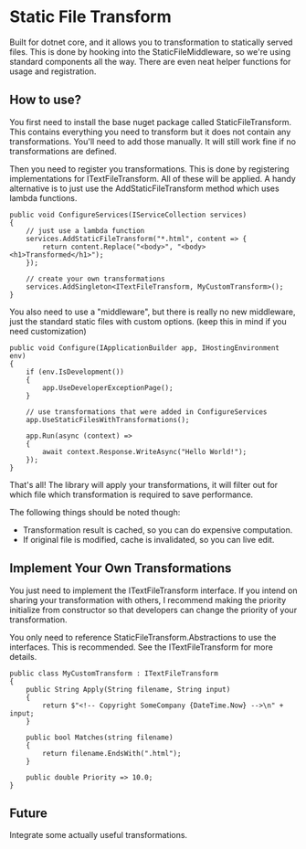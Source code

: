 

# Static File Transform

Built for dotnet core, and it allows you to transformation to statically 
served files. This is done by hooking into the StaticFileMiddleware, so we're
using standard components all the way. There are even neat helper functions for
usage and registration.


## How to use?

You first need to install the base nuget package called StaticFileTransform.
This contains everything you need to transform but it does not contain any 
transformations. You'll need to add those manually. It will still work 
fine if no transformations are defined.

Then you need to register you transformations. This is done by registering
implementations for ITextFileTransform. All of these will be applied. A handy
alternative is to just use the AddStaticFileTransform method which uses lambda
functions.

	public void ConfigureServices(IServiceCollection services)
    {
		// just use a lambda function
        services.AddStaticFileTransform("*.html", content => {
            return content.Replace("<body>", "<body><h1>Transformed</h1>");
        });

        // create your own transformations
        services.AddSingleton<ITextFileTransform, MyCustomTransform>();
    }

You also need to use a "middleware", but there is really no new middleware, 
just the standard static files with custom options. (keep this in mind if you
need customization)

	public void Configure(IApplicationBuilder app, IHostingEnvironment env)
    {
        if (env.IsDevelopment())
        {
            app.UseDeveloperExceptionPage();
        }

		// use transformations that were added in ConfigureServices
        app.UseStaticFilesWithTransformations();

        app.Run(async (context) =>
        {
            await context.Response.WriteAsync("Hello World!");
        });
    }

That's all! The library will apply your transformations, it will filter out
for which file which transformation is required to save performance.

The following things should be noted though:

 - Transformation result is cached, so you can do expensive computation.
 - If original file is modified, cache is invalidated, so you can live edit.


## Implement Your Own Transformations

You just need to implement the ITextFileTransform interface. If you intend on
sharing your transformation with others, I recommend making the priority
initialize from constructor so that developers can change the priority of 
your transformation.

You only need to reference StaticFileTransform.Abstractions to use the
interfaces. This is recommended. See the ITextFileTransform for more details.

	public class MyCustomTransform : ITextFileTransform
    {
        public String Apply(String filename, String input)
        {
            return $"<!-- Copyright SomeCompany {DateTime.Now} -->\n" + input;
        }

        public bool Matches(string filename)
        {
            return filename.EndsWith(".html");
        }

        public double Priority => 10.0;
    }


## Future

Integrate some actually useful transformations.
